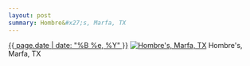 ```yaml
---
layout: post
summary: Hombre&#x27;s, Marfa, TX
---
```


<p>
  <time><a href="/592">{{ page.date | date: "%B %e, %Y" }}</a></time>
  <a href="/592"><img src="{{ site.assets_url }}/592-480.jpg" srcset="{{ site.assets_url }}/592-240.jpg 240w, {{ site.assets_url }}/592-480.jpg 480w, {{ site.assets_url }}/592-720.jpg 720w, {{ site.assets_url }}/592-960.jpg 960w" sizes="(min-width: 700px) 50vw, calc(100vw - 2rem)" alt="Hombre&#x27;s, Marfa, TX" /></a>
  <span>Hombre&#x27;s, Marfa, TX</span>
</p>
